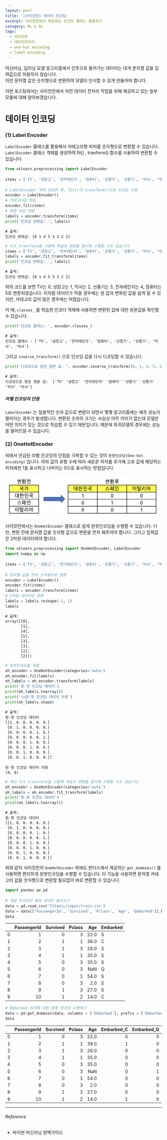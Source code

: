 ```yaml
---
layout: post
title: '[사이킷런] 데이터 인코딩'
excerpt: 사이킷런에서 제공하는 인코딩 클래스 활용하기
category: ML & DL
tags:
  - 사이킷런
  - 데이터전처리
  - one-hot encoding
  - label encoding
---
```


머신러닝, 딥러닝 모델 알고리즘에서 인풋으로 들어가는 데이터는 대개 문자열 값을 입력값으로 허용하지 않습니다.<br/>이런 문자열 값은 숫자형으로 변환하여 모델이 인식할 수 있게 만들어야 합니다. 

이번 포스팅에서는 사이킷런에서 이런 데이터 전처리 작업을 위해 제공하고 있는 일부 모듈에 대해 알아보겠습니다.



#  데이터 인코딩

### (1) Label Encoder

`LabelEncoder`  클래스를 활용해서 카테고리형 피처를 숫자형으로 변환할 수 있습니다. `LabelEncoder` 클래스 객체를 생성하여 fit() , tranform() 함수를 사용하여 변환할 수 있습니다.

```python
from sklearn.preprocessing import LabelEncoder

items = ['TV', '냉장고', '전자레인지', '컴퓨터', '선풍기', '선풍기', '믹서', '믹서']

# LabelEncoder 객체 생성한 후, fit()과 transform()으로 인코딩 수행
encoder = LabelEncoder()
# 카테고리값 학습
encoder.fit(items)
# 변환 대상 변환
labels = encoder.transform(items)
print('인코딩 변화값: ', labels)
```

```
# 출력:
인코딩 변화값: [0 1 4 5 3 3 2 2]
```

```python
# fit_transform을 사용해 학습과 변환을 동시에 수행할 수도 있습니다.
items = ['TV', '냉장고', '전자레인지', '컴퓨터', '선풍기', '선풍기', '믹서', '믹서']
labels = encoder.fit_transform(items)
print('인코딩 변화값: ', labels)
```

```
# 출력:
인코딩 변화값: [0 1 4 5 3 3 2 2]
```

위의 코드를 보면 TV는 0, 냉장고는 1, 믹서는 2, 선풍기는 3, 전자레인지는 4, 컴퓨터는 5로 변환되었습니다. 이처럼 데이터가 적을 경우에는 원 값과 변화된 값을 쉽게 알 수 있지만, 카테고리 값이 많은 경우에는 어렵습니다. 

이 때, `classes_` 를 학습한 인코더 객체에 사용하면 변환된 값에 대한 원본값을 확인할 수 있습니다.

```python
print('인코당 클래스: ', encoder.classes_)
```

```
# 출력:
인코딩 클래스 : ['TV', '냉장고', '전자레인지', '컴퓨터', '선풍기', '선풍기', '믹서', '믹서']
```

그리고 `inverse_transform()` 으로 인코딩 값을 다시 디코딩할 수 있습니다.

```python
print('디코딩으로 얻은 원본 값: ', encoder.inverse_transform([0, 1, 4, 5, 3, 3, 2, 2]))
```

```
# 출력:
디코딩으로 얻은 원본 값:  ['TV' '냉장고' '전자레인지' '컴퓨터' '선풍기' '선풍기' '믹서' '믹서']
```

##### 라벨 인코딩의 단점

`LabelEncoder` 는 일괄적인 숫자 값으로 변환이 되면서 몇몇 알고리즘에는 예측 성능이 떨어지는 경우가 발생합니다. 변환된 숫자의 크기는 사실상 아무 의미가 없는데 모델은 어떤 의미가 있는 것으로 학습할 수 있기 때문입니다. 때문에 회귀모델의 경우에는 성능을 떨어뜨릴 수 있습니다.




### (2) OneHotEncoder

위에서 언급된 라벨 인코딩의 단점을 극복할 수 있는 것이 `원핫인코딩(One-hot-encoding)` 입니다. 피처 값의 유형 수에 따라 새로운 피처를 추가해 고유 값에 해당하는 피처에만 1을 표시하고 나머지는 0으로 표시하는 방법입니다.

<img src = "https://github.com/SevillaBK/SevillaBK.github.io/blob/master/img/ML&DL/one-hot-encoder.png?raw=true">

사이킷런에서는 `OneHotEncoder` 클래스로 쉽게 원핫인코딩을 수행할 수 있습니다. 다만, 변환 전에 문자열 값을 숫자형 값으로 변환을 먼저 해주어야 합니다. 그리고 입력값은 2차원 데이터여야 합니다.

```python
from sklearn.preprocessing import OneHotEncoder, LabelEncoder
import numpy as np

items = ['TV', '냉장고', '전기레인지', '컴퓨터', '선풍기', '선풍기', '믹서', '믹서']

# 문자열 값을 먼저 숫자형으로 변환
encoder = LabelEncoder()
encoder.fit(items)
labels = encoder.transform(items)
# 2차원 데이터로 변환
labels = labels.reshape(-1, 1)
labels 
```

```
# 출력:
array([[0],
       [1],
       [4],
       [5],
       [3],
       [3],
       [2],
       [2]])
```

```python
# 원핫인코딩을 적용
oh_encoder = OneHotEncoder(categories='auto')
oh_encoder.fit(labels)
oh_labels = oh_encoder.transform(labels)
print('원-핫 인코딩 데이터')
print(oh_labels.toarray())
print('\n원-핫 인코딩 데이터 차원')
print(oh_labels.shape)
```

```
# 출력: 
원-핫 인코딩 데이터
[[1. 0. 0. 0. 0. 0.]
 [0. 1. 0. 0. 0. 0.]
 [0. 0. 0. 0. 1. 0.]
 [0. 0. 0. 0. 0. 1.]
 [0. 0. 0. 1. 0. 0.]
 [0. 0. 0. 1. 0. 0.]
 [0. 0. 1. 0. 0. 0.]
 [0. 0. 1. 0. 0. 0.]]

원-핫 인코딩 데이터 차원
(8, 6)
```

```python
# 역시 fit_transform을 사용해 학습과 변환을 동시에 수행할 수도 있습니다.
oh_encoder = OneHotEncoder(categories='auto')
oh_labels = oh_encoder.fit_transform(labels)
print('원-핫 인코딩 데이터')
print(oh_labels.toarray())
```

```
# 출력:
원-핫 인코딩 데이터
[[1. 0. 0. 0. 0. 0.]
 [0. 1. 0. 0. 0. 0.]
 [0. 0. 0. 0. 1. 0.]
 [0. 0. 0. 0. 0. 1.]
 [0. 0. 0. 1. 0. 0.]
 [0. 0. 0. 1. 0. 0.]
 [0. 0. 1. 0. 0. 0.]
 [0. 0. 1. 0. 0. 0.]]
```



위와 같이 사이킷런의 `OneHotEncoder` 외에도 판다스에서 제공하는 `get_dummies()` 를 사용하면 편리하게 원핫인코딩을 수행할 수 있습니다. 이 기능을 사용하면 문자열 카테고리 값을 숫자형으로 변환할 필요없이 바로 변환할 수 있습니다.

```python
import pandas as pd

# 캐글 타이타닉 예제 데이터 불러오기
data = pd.read_csv('Titanic/input/train.csv')
data = data[['PassengerId', 'Survived', 'Pclass', 'Age', 'Embarked']].head(10)
data
```

|      | PassengerId | Survived | Pclass |  Age | Embarked |
| ---: | ----------: | -------: | -----: | ---: | -------- |
|    0 |           1 |        0 |      3 | 22.0 | S        |
|    1 |           2 |        1 |      1 | 38.0 | C        |
|    2 |           3 |        1 |      3 | 26.0 | S        |
|    3 |           4 |        1 |      1 | 35.0 | S        |
|    4 |           5 |        0 |      3 | 35.0 | S        |
|    5 |           6 |        0 |      3 |  NaN | Q        |
|    6 |           7 |        0 |      1 | 54.0 | S        |
|    7 |           8 |        0 |      3 |  2.0 | S        |
|    8 |           9 |        1 |      3 | 27.0 | S        |
|    9 |          10 |        1 |      2 | 14.0 | C        |

```python
# Embarked 피처에 대한 원핫 인코딩 수행하기
data = pd.get_dummies(data, columns = ['Embarked'], prefix = ['Embarked'])
data
```

|      | PassengerId | Survived | Pclass |  Age | Embarked_C | Embarked_Q | Embarked_S |
| ---: | ----------: | -------: | -----: | ---: | ---------: | ---------: | ---------: |
|    0 |           1 |        0 |      3 | 22.0 |          0 |          0 |          1 |
|    1 |           2 |        1 |      1 | 38.0 |          1 |          0 |          0 |
|    2 |           3 |        1 |      3 | 26.0 |          0 |          0 |          1 |
|    3 |           4 |        1 |      1 | 35.0 |          0 |          0 |          1 |
|    4 |           5 |        0 |      3 | 35.0 |          0 |          0 |          1 |
|    5 |           6 |        0 |      3 |  NaN |          0 |          1 |          0 |
|    6 |           7 |        0 |      1 | 54.0 |          0 |          0 |          1 |
|    7 |           8 |        0 |      3 |  2.0 |          0 |          0 |          1 |
|    8 |           9 |        1 |      3 | 27.0 |          0 |          0 |          1 |
|    9 |          10 |        1 |      2 | 14.0 |          1 |          0 |          0 |



---------

###### Reference

- 파이썬 머신러닝 완벽가이드
